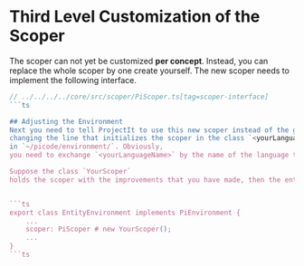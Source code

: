 






# Third Level Customization of the Scoper

The scoper can not yet be customized **per concept**. Instead, you can replace the whole scoper by one create yourself.
The new scoper needs to implement the following interface.


```ts
// ../../../../core/src/scoper/PiScoper.ts[tag=scoper-interface]
```ts

## Adjusting the Environment
Next you need to tell ProjectIt to use this new scoper instead of the generate one. You do this by
changing the line that initializes the scoper in the class `<yourLanguageName>Environment`. You can find it
in `~/picode/environment/`. Obviously,
you need to exchange `<yourLanguageName>` by the name of the language that you are creating.

Suppose the class `YourScoper`
holds the scoper with the improvements that you have made, then the entry in the environment class would be:


```ts
export class EntityEnvironment implements PiEnvironment {
    ...
    scoper: PiScoper # new YourScoper();
    ...
}
```ts
